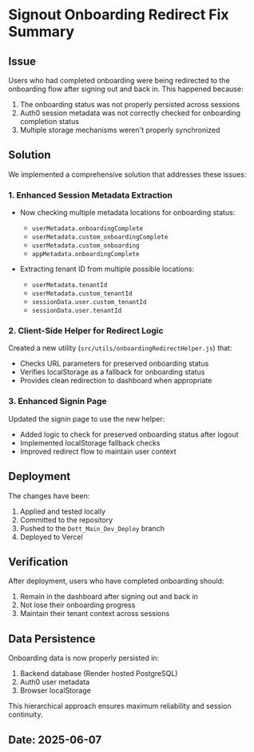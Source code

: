 # Signout Onboarding Redirect Fix Summary

## Issue

Users who had completed onboarding were being redirected to the onboarding flow after signing out and back in. This happened because:

1. The onboarding status was not properly persisted across sessions
2. Auth0 session metadata was not correctly checked for onboarding completion status
3. Multiple storage mechanisms weren't properly synchronized

## Solution

We implemented a comprehensive solution that addresses these issues:

### 1. Enhanced Session Metadata Extraction

- Now checking multiple metadata locations for onboarding status:
  - `userMetadata.onboardingComplete`
  - `userMetadata.custom_onboardingComplete`
  - `userMetadata.custom_onboarding`
  - `appMetadata.onboardingComplete`

- Extracting tenant ID from multiple possible locations:
  - `userMetadata.tenantId`
  - `userMetadata.custom_tenantId`
  - `sessionData.user.custom_tenantId`
  - `sessionData.user.tenantId`

### 2. Client-Side Helper for Redirect Logic

Created a new utility (`src/utils/onboardingRedirectHelper.js`) that:
- Checks URL parameters for preserved onboarding status
- Verifies localStorage as a fallback for onboarding status
- Provides clean redirection to dashboard when appropriate

### 3. Enhanced Signin Page

Updated the signin page to use the new helper:
- Added logic to check for preserved onboarding status after logout
- Implemented localStorage fallback checks
- Improved redirect flow to maintain user context

## Deployment

The changes have been:
1. Applied and tested locally
2. Committed to the repository
3. Pushed to the `Dott_Main_Dev_Deploy` branch
4. Deployed to Vercel

## Verification

After deployment, users who have completed onboarding should:
1. Remain in the dashboard after signing out and back in
2. Not lose their onboarding progress
3. Maintain their tenant context across sessions

## Data Persistence

Onboarding data is now properly persisted in:
1. Backend database (Render hosted PostgreSQL)
2. Auth0 user metadata
3. Browser localStorage

This hierarchical approach ensures maximum reliability and session continuity.

## Date: 2025-06-07
